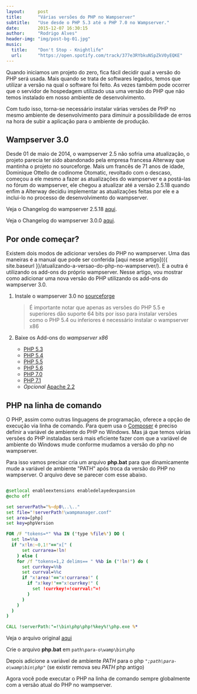 ```yaml
---
layout:     post
title:      "Várias versões do PHP no Wampserver"
subtitle:   "Use desde o PHP 5.3 até o PHP 7.0 no Wampserver."
date:       2015-12-07 16:30:15
author:     "Rodrigo Alves"
header-img: "img/post-bg-01.jpg"
music:
  title:    "Don't Stop - Knightlife"
  url:      "https://open.spotify.com/track/377e3RYbkuNSpZkV0yEQKE"
---
```


Quando iniciamos um projeto do zero, fica fácil decidir qual a versão do PHP será usada.
Mais quando se trata de softwares legados, temos que utilizar a versão na qual o software foi feito.
As vezes também pode ocorrer que o servidor de hospedagem utilizado usa uma versão do PHP
que não temos instalado em nosso ambiente de desenvolvimento.

Com tudo isso, torna-se necessário instalar várias versões de PHP no mesmo ambiente de
desenvolvimento para diminuir a possibilidade de erros na hora de subir a aplicação
para o ambiente de produção.

## Wampserver 3.0

Desde 01 de maio de 2014, o wampserver 2.5 não sofria uma atualização,
o projeto parecia ter sido abandonado pela empresa francesa Alterway
que mantinha o projeto no sourceforge. Mais um francês de 71 anos de idade,
Dominique Ottello de codinome Otomatic, revoltado com o descaso, começou a
ele mesmo a fazer as atualizações do wampserver e a postá-las no fórum do
wampserver, ele chegou a atualizar até a versão 2.5.18 quando enfim a Alterway
decidiu implementar as atualizações feitas por ele e a inclui-lo no processo de
desenvolvimento do wampserver.

Veja o Changelog do wampserver 2.5.18 [aqui](http://forum.wampserver.com/read.php?2,130837).

Veja o Changelog do wampserver 3.0.0 [aqui](http://forum.wampserver.com/read.php?2,136483).

## Por onde começar?

Existem dois modos de adicionar versões do PHP no wampserver.
Uma das maneiras é a manual que pode ser conferida
[aqui nesse artigo]({{ site.baseurl }}/atualizando-a-versao-do-php-no-wampserver/).
E a outra é utilizando os add-ons do próprio wampserver.
Nesse artigo, vou mostrar como adicionar uma nova versão do PHP utilizando
os add-ons do wampserver 3.0.

1.  Instale o wampserver 3.0 no [sourceforge](https://sourceforge.net/projects/wampserver/files/latest/download)

    > É importante notar que apenas as versões do PHP 5.5 e superiores
    > dão suporte 64 bits por isso para instalar versões como o
    > PHP 5.4 ou inferiores é necessário instalar o wampserver x86

2.  Baixe os Add-ons do *wampserver x86* <br>
    * [PHP 5.3](http://sourceforge.net/projects/wampserver/files/WampServer%203/WampServer%203.0.0/Addons/wampserver3_x86_addon_php5.3.29.exe/download)
    * [PHP 5.4](http://sourceforge.net/projects/wampserver/files/WampServer%203/WampServer%203.0.0/Addons/wampserver3_x86_addon_php5.4.45.exe/download)
    * [PHP 5.5](http://sourceforge.net/projects/wampserver/files/WampServer%203/WampServer%203.0.0/Addons/wampserver3_x86_addon_php5.5.30.exe/download)
    * [PHP 5.6](https://sourceforge.net/projects/wampserver/files/WampServer%203/WampServer%203.0.0/Addons/Php/wampserver3_x86_addon_php5.6.27.exe/download)
    * [PHP 7.0](https://sourceforge.net/projects/wampserver/files/WampServer%203/WampServer%203.0.0/Addons/Php/wampserver3_x86_addon_php7.0.13.exe/download)
    * [PHP 7.1](https://sourceforge.net/projects/wampserver/files/WampServer%203/WampServer%203.0.0/Addons/Php/wampserver3_x86_addon_php7.1.0.exe/download)
    * *Opcional* [Apache 2.2](https://sourceforge.net/projects/wampserver/files/WampServer%203/WampServer%203.0.0/Addons/Apache/wampserver3_x86_addon_apache2.2.31.exe/download)

## PHP na linha de comando

O PHP, assim como outras linguagens de programação, oferece a opção
de execução via linha de comando. Para quem usa o [Composer](https://getcomposer.org/) é preciso
definir a variável de ambiente do PHP no Windows. Mas já que temos
várias versões do PHP instaladas será mais eficiente fazer com que
a variável de ambiente do Windows mude conforme mudamos a versão do php no wampserver.

Para isso vamos precisar cria um arquivo **php.bat** para que dinamicamente mude a variável de ambiente "PATH" após troca da versão do PHP no wampserver. O arquivo deve se parecer com esse abaixo.

```bat

@setlocal enableextensions enabledelayedexpansion
@echo off

set serverPath="%~dp0\..\.."
set file="!serverPath!\wampmanager.conf"
set area=[php]
set key=phpVersion

FOR /F "tokens=*" %%a IN ('type %file%') DO (
  set ln=%%a
  if "x!ln:~0,1!"=="x[" (
      set currarea=!ln!
    ) else (
    for /f "tokens=1,2 delims== " %%b in ("!ln!") do (
      set currkey=%%b
      set currval=%%c
      if "x!area!"=="x!currarea!" (
        if "x!key!"=="x!currkey!" (
          set !currkey!=!currval:"=!
        )
      )
    )
  )
)

CALL !serverPath:"=!\bin\php\php!%key%!\php.exe %*

```
Veja o arquivo original [aqui](https://gist.github.com/hieblmedia/d83b0ace4861a51344ca)

Crie o arquivo **php.bat** em `path\para-o\wamp\bin\php`

Depois adicione a variável de ambiente *PATH* para o php *`";path\para-o\wamp\bin\php"`*
(se existir remova seu *PATH* php antigo)

Agora você pode executar o PHP na linha de comando sempre globalmente
com a versão atual do PHP no wampserver.
